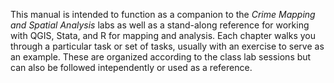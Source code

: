 This manual is intended to function as a companion to the _Crime Mapping and Spatial Analysis_ labs as well as a stand-along reference for working with QGIS, Stata, and R for mapping and analysis. Each chapter walks you through a particular task or set of tasks, usually with an exercise to serve as an example. These are organized according to the class lab sessions but can also be followed intependently or used as a reference.
